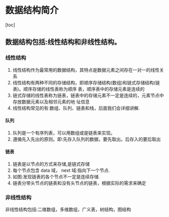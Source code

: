 # 数据结构简介

[toc]


## 数据结构包括:线性结构和非线性结构。
### 线性结构
1) 线性结构作为最常用的数据结构，其特点是数据元素之间存在一对一的线性关系
2) 线性结构有两种不同的存储结构，即顺序存储结构(数组)和链式存储结构(链表)。顺序存储的线性表称为顺序
  表，顺序表中的存储元素是连续的
3) 链式存储的线性表称为链表，链表中的存储元素不一定是连续的，元素节点中存放数据元素以及相邻元素的地
址信息
4) 线性结构常见的有:数组、队列、链表和栈，后面我们会详细讲解.

#### 队列
1) 队列是一个有序列表，可以用数组或是链表来实现。
2) 遵循先入先出的原则。即:先存入队列的数据，要先取出。后存入的要后取出

#### 链表
1) 链表是以节点的方式来存储,是链式存储
2) 每个节点包含 data 域， next 域:指向下一个节点.
3) 如图:发现链表的各个节点不一定是连续存储.
4) 链表分带头节点的链表和没有头节点的链表，根据实际的需求来确定

### 非线性结构
非线性结构包括:二维数组，多维数组，广义表，树结构，图结构